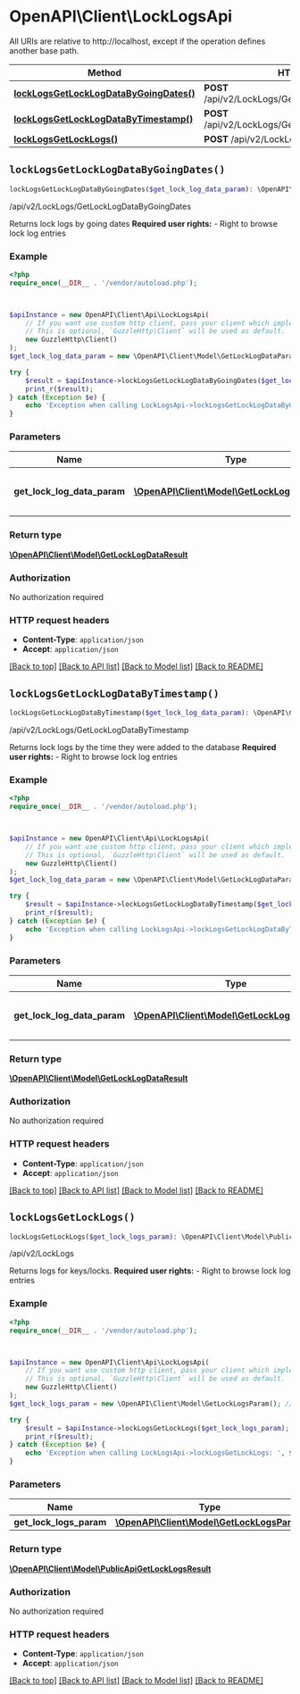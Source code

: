 # OpenAPI\Client\LockLogsApi

All URIs are relative to http://localhost, except if the operation defines another base path.

| Method | HTTP request | Description |
| ------------- | ------------- | ------------- |
| [**lockLogsGetLockLogDataByGoingDates()**](LockLogsApi.md#lockLogsGetLockLogDataByGoingDates) | **POST** /api/v2/LockLogs/GetLockLogDataByGoingDates | /api/v2/LockLogs/GetLockLogDataByGoingDates |
| [**lockLogsGetLockLogDataByTimestamp()**](LockLogsApi.md#lockLogsGetLockLogDataByTimestamp) | **POST** /api/v2/LockLogs/GetLockLogDataByTimestamp | /api/v2/LockLogs/GetLockLogDataByTimestamp |
| [**lockLogsGetLockLogs()**](LockLogsApi.md#lockLogsGetLockLogs) | **POST** /api/v2/LockLogs | /api/v2/LockLogs |


## `lockLogsGetLockLogDataByGoingDates()`

```php
lockLogsGetLockLogDataByGoingDates($get_lock_log_data_param): \OpenAPI\Client\Model\GetLockLogDataResult
```

/api/v2/LockLogs/GetLockLogDataByGoingDates

Returns lock logs by going dates    <b>Required user rights:</b>    - Right to browse lock log entries

### Example

```php
<?php
require_once(__DIR__ . '/vendor/autoload.php');



$apiInstance = new OpenAPI\Client\Api\LockLogsApi(
    // If you want use custom http client, pass your client which implements `GuzzleHttp\ClientInterface`.
    // This is optional, `GuzzleHttp\Client` will be used as default.
    new GuzzleHttp\Client()
);
$get_lock_log_data_param = new \OpenAPI\Client\Model\GetLockLogDataParam(); // \OpenAPI\Client\Model\GetLockLogDataParam | Parameter containing start and end dates

try {
    $result = $apiInstance->lockLogsGetLockLogDataByGoingDates($get_lock_log_data_param);
    print_r($result);
} catch (Exception $e) {
    echo 'Exception when calling LockLogsApi->lockLogsGetLockLogDataByGoingDates: ', $e->getMessage(), PHP_EOL;
}
```

### Parameters

| Name | Type | Description  | Notes |
| ------------- | ------------- | ------------- | ------------- |
| **get_lock_log_data_param** | [**\OpenAPI\Client\Model\GetLockLogDataParam**](../Model/GetLockLogDataParam.md)| Parameter containing start and end dates | |

### Return type

[**\OpenAPI\Client\Model\GetLockLogDataResult**](../Model/GetLockLogDataResult.md)

### Authorization

No authorization required

### HTTP request headers

- **Content-Type**: `application/json`
- **Accept**: `application/json`

[[Back to top]](#) [[Back to API list]](../../README.md#endpoints)
[[Back to Model list]](../../README.md#models)
[[Back to README]](../../README.md)

## `lockLogsGetLockLogDataByTimestamp()`

```php
lockLogsGetLockLogDataByTimestamp($get_lock_log_data_param): \OpenAPI\Client\Model\GetLockLogDataResult
```

/api/v2/LockLogs/GetLockLogDataByTimestamp

Returns lock logs by the time they were added to the database    <b>Required user rights:</b>    - Right to browse lock log entries

### Example

```php
<?php
require_once(__DIR__ . '/vendor/autoload.php');



$apiInstance = new OpenAPI\Client\Api\LockLogsApi(
    // If you want use custom http client, pass your client which implements `GuzzleHttp\ClientInterface`.
    // This is optional, `GuzzleHttp\Client` will be used as default.
    new GuzzleHttp\Client()
);
$get_lock_log_data_param = new \OpenAPI\Client\Model\GetLockLogDataParam(); // \OpenAPI\Client\Model\GetLockLogDataParam | Parameter containing start and end dates

try {
    $result = $apiInstance->lockLogsGetLockLogDataByTimestamp($get_lock_log_data_param);
    print_r($result);
} catch (Exception $e) {
    echo 'Exception when calling LockLogsApi->lockLogsGetLockLogDataByTimestamp: ', $e->getMessage(), PHP_EOL;
}
```

### Parameters

| Name | Type | Description  | Notes |
| ------------- | ------------- | ------------- | ------------- |
| **get_lock_log_data_param** | [**\OpenAPI\Client\Model\GetLockLogDataParam**](../Model/GetLockLogDataParam.md)| Parameter containing start and end dates | |

### Return type

[**\OpenAPI\Client\Model\GetLockLogDataResult**](../Model/GetLockLogDataResult.md)

### Authorization

No authorization required

### HTTP request headers

- **Content-Type**: `application/json`
- **Accept**: `application/json`

[[Back to top]](#) [[Back to API list]](../../README.md#endpoints)
[[Back to Model list]](../../README.md#models)
[[Back to README]](../../README.md)

## `lockLogsGetLockLogs()`

```php
lockLogsGetLockLogs($get_lock_logs_param): \OpenAPI\Client\Model\PublicApiGetLockLogsResult
```

/api/v2/LockLogs

Returns logs for keys/locks.    <b>Required user rights:</b>    - Right to browse lock log entries

### Example

```php
<?php
require_once(__DIR__ . '/vendor/autoload.php');



$apiInstance = new OpenAPI\Client\Api\LockLogsApi(
    // If you want use custom http client, pass your client which implements `GuzzleHttp\ClientInterface`.
    // This is optional, `GuzzleHttp\Client` will be used as default.
    new GuzzleHttp\Client()
);
$get_lock_logs_param = new \OpenAPI\Client\Model\GetLockLogsParam(); // \OpenAPI\Client\Model\GetLockLogsParam

try {
    $result = $apiInstance->lockLogsGetLockLogs($get_lock_logs_param);
    print_r($result);
} catch (Exception $e) {
    echo 'Exception when calling LockLogsApi->lockLogsGetLockLogs: ', $e->getMessage(), PHP_EOL;
}
```

### Parameters

| Name | Type | Description  | Notes |
| ------------- | ------------- | ------------- | ------------- |
| **get_lock_logs_param** | [**\OpenAPI\Client\Model\GetLockLogsParam**](../Model/GetLockLogsParam.md)|  | |

### Return type

[**\OpenAPI\Client\Model\PublicApiGetLockLogsResult**](../Model/PublicApiGetLockLogsResult.md)

### Authorization

No authorization required

### HTTP request headers

- **Content-Type**: `application/json`
- **Accept**: `application/json`

[[Back to top]](#) [[Back to API list]](../../README.md#endpoints)
[[Back to Model list]](../../README.md#models)
[[Back to README]](../../README.md)
